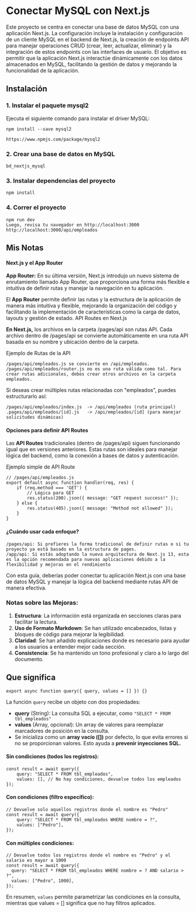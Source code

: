 # Conectar MySQL con Next.js

Este proyecto se centra en conectar una base de datos MySQL con una aplicación Next.js. La configuración incluye la instalación y configuración de un cliente MySQL en el backend de Next.js, la creación de endpoints API para manejar operaciones CRUD (crear, leer, actualizar, eliminar) y la integración de estos endpoints con las interfaces de usuario. El objetivo es permitir que la aplicación Next.js interactúe dinámicamente con los datos almacenados en MySQL, facilitando la gestión de datos y mejorando la funcionalidad de la aplicación.

## Instalación

### 1. Instalar el paquete mysql2

Ejecuta el siguiente comando para instalar el driver MySQL:

    npm install --save mysql2

    https://www.npmjs.com/package/mysql2

### 2. Crear una base de datos en MySQL

    bd_nextjs_mysql

### 3. Instalar dependencias del proyecto

    npm install

### 4. Correr el proyecto

    npm run dev
    Luego, revisa tu navegador en http://localhost:3000
    http://localhost:3000/api/empleados

## Mis Notas

#### Next.js y el App Router

**App Router:**
En su última versión, Next.js introdujo un nuevo sistema de enrutamiento llamado App Router, que proporciona una forma más flexible e intuitiva de definir rutas y manejar la navegación en tu aplicación.

El **App Router** permite definir las rutas y la estructura de la aplicación de manera más intuitiva y flexible, mejorando la organización del código y facilitando la implementación de características como la carga de datos, layouts y gestión de estado.
API Routes en Next.js

**En Next.js,** los archivos en la carpeta /pages/api son rutas API. Cada archivo dentro de /pages/api se convierte automáticamente en una ruta API basada en su nombre y ubicación dentro de la carpeta.

Ejemplo de Rutas de la API

    /pages/api/empleados.js se convierte en /api/empleados.
    /pages/api/empleados/router.js no es una ruta válida como tal. Para crear rutas adicionales, debes crear otros archivos en la carpeta empleados.

Si deseas crear múltiples rutas relacionadas con "empleados", puedes estructurarlo así:

    /pages/api/empleados/index.js  -> /api/empleados (ruta principal)
    .pages/api/empleados/[id].js   -> /api/empleados/[id] (para manejar solicitudes dinámicas)

#### Opciones para definir API Routes

Las **API Routes** tradicionales (dentro de /pages/api) siguen funcionando igual que en versiones anteriores. Estas rutas son ideales para manejar lógica del backend, como la conexión a bases de datos y autenticación.

Ejemplo simple de API Route

    // /pages/api/empleados.js
    export default async function handler(req, res) {
        if (req.method === 'GET') {
            // Lógica para GET
            res.status(200).json({ message: "GET request success!" });
        } else {
            res.status(405).json({ message: "Method not allowed" });
        }
    }

#### ¿Cuándo usar cada enfoque?

    /pages/api: Si prefieres la forma tradicional de definir rutas o si tu proyecto ya está basado en la estructura de pages.
    /app/api: Si estás adoptando la nueva arquitectura de Next.js 13, esta es la opción recomendada para nuevas aplicaciones debido a la flexibilidad y mejoras en el rendimiento

Con esta guía, deberías poder conectar tu aplicación Next.js con una base de datos MySQL y manejar la lógica del backend mediante rutas API de manera efectiva.

### Notas sobre las Mejoras:

1. **Estructura**: La información está organizada en secciones claras para facilitar la lectura.
2. **Uso de Formato Markdown**: Se han utilizado encabezados, listas y bloques de código para mejorar la legibilidad.
3. **Claridad**: Se han añadido explicaciones donde es necesario para ayudar a los usuarios a entender mejor cada sección.
4. **Consistencia**: Se ha mantenido un tono profesional y claro a lo largo del documento.

## Que significa

`export async function query({ query, values = [] }) {}`

La función `query` recibe un objeto con dos propiedades:

- **query** (String): La consulta SQL a ejecutar, como `"SELECT * FROM tbl_empleados"`
- **values** (Array, opcional): Un array de valores para reemplazar marcadores de posición en la consulta.
- Se inicializa como un **array vacío ([])** por defecto, lo que evita errores si no se proporcionan valores. Esto ayuda a **prevenir inyecciones SQL.**

#### Sin condiciones (todos los registros):

    const result = await query({
        query: "SELECT * FROM tbl_empleados",
        values: [], // No hay condiciones, devuelve todos los empleados
    });

#### Con condiciones (filtro específico):

    // Devuelve solo aquellos registros donde el nombre es "Pedro"
    const result = await query({
        query: "SELECT * FROM tbl_empleados WHERE nombre = ?",
        values: ["Pedro"],
    });

#### Con múltiples condiciones:

    // Devuelve todos los registros donde el nombre es "Pedro" y el salario es mayor a 1000
    const result = await query({
      query: "SELECT * FROM tbl_empleados WHERE nombre = ? AND salario > ?",
      values: ["Pedro", 1000],
    });

En resumen, `values` permite parametrizar las condiciones en la consulta, mientras que values = [] significa que no hay filtros aplicados.

